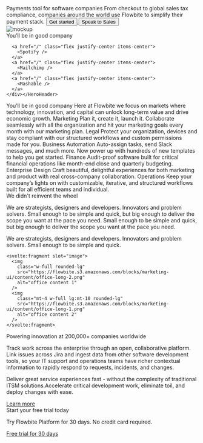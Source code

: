<script>
  import {
    Section,
    HeroHeader,
    FeatureDefault,
    FeatureItem,
    ContentWithImage,
    Content,
    Cta
  } from 'flowbite-svelte-blocks';
  import {
    Button
  } from 'flowbite-svelte';
  import { Icon } from 'flowbite-svelte-icons';
  import {
    Airbnb,
    Facebook,
    Github,
    Google,
    Mailchimp,
    Mashable,
    Microsoft,
    Spotify,
    Twitter,
    Instagram
  } from '../utils';
</script>

<Section name="heroVisual">
  <div class="mr-auto place-self-center lg:col-span-7">
    <HeroHeader
      h1Class="max-w-2xl mb-4 text-4xl font-extrabold tracking-tight leading-none md:text-5xl xl:text-6xl dark:text-white"
      pClass="max-w-2xl mb-6 font-light text-gray-500 lg:mb-8 md:text-lg lg:text-xl dark:text-gray-400"
    >
      <svelte:fragment slot="h1">Payments tool for software companies</svelte:fragment>
      <svelte:fragment slot="paragraph">
        From checkout to global sales tax compliance, companies around the world use Flowbite to
        simplify their payment stack.
      </svelte:fragment>
      <a href="/"
        ><Button size="xl" class="inline-flex items-center justify-center mr-3"
          >Get started<Icon name="arrow-right-solid" class="ml-2 -mr-1" /></Button
        >
      </a>
      <a href="/"
        ><Button color="light" size="xl" class="inline-flex items-center justify-center"
          >Speak to Sales</Button
        >
      </a>
    </HeroHeader>
  </div>
  <div class="hidden lg:mt-0 lg:col-span-5 lg:flex">
    <img
      src="https://flowbite.s3.amazonaws.com/blocks/marketing-ui/hero/phone-mockup.png"
      alt="mockup"
    />
  </div>
</Section>

<Section name="logos">
  <HeroHeader>
    <svelte:fragment slot="h2">You’ll be in good company</svelte:fragment>
    <div
      class="grid grid-cols-2 gap-8 text-gray-500 sm:gap-12 md:grid-cols-3 lg:grid-cols-6 dark:text-gray-400"
    >
      <a href="/" class="flex justify-center items-center">
        <Airbnb />
      </a>
      <a href="/" class="flex justify-center items-center">
        <Google />
      </a>
      <a href="/" class="flex justify-center items-center">
        <Microsoft />
      </a>

      <a href="/" class="flex justify-center items-center">
        <Spotify />
      </a>
      <a href="/" class="flex justify-center items-center">
        <Mailchimp />
      </a>
      <a href="/" class="flex justify-center items-center">
        <Mashable />
      </a>
    </div></HeroHeader>

</Section>

<Section name="feature">
  <HeroHeader
    class="max-w-screen-md mb-8 lg:mb-16"
    h2Class="mb-4 text-4xl tracking-tight font-extrabold text-gray-900 dark:text-white"
    pClass="text-gray-500 sm:text-xl dark:text-gray-400"
  >
    <svelte:fragment slot="h2">You’ll be in good company</svelte:fragment>
    <svelte:fragment slot="paragraph"
      >Here at Flowbite we focus on markets where technology, innovation, and capital can unlock
      long-term value and drive economic growth.</svelte:fragment
    >
  </HeroHeader>
  <FeatureDefault>
    <FeatureItem>
      <svelte:fragment slot="icon"
        ><Icon name="chart-solid"
          class="text-primary-600 dark:text-primary-300"
        /></svelte:fragment
      >
      <svelte:fragment slot="h3">Marketing</svelte:fragment>
      <svelte:fragment slot="paragraph"
        >Plan it, create it, launch it. Collaborate seamlessly with all the organization and hit
        your marketing goals every month with our marketing plan.</svelte:fragment
      >
    </FeatureItem>
    <FeatureItem>
      <svelte:fragment slot="icon"
        ><Icon name="landmark-solid"
          class="text-primary-600 dark:text-primary-300"
        /></svelte:fragment
      >
      <svelte:fragment slot="h3">Legal</svelte:fragment>
      <svelte:fragment slot="paragraph"
        >Protect your organization, devices and stay compliant with our structured workflows and
        custom permissions made for you.</svelte:fragment
      >
    </FeatureItem>
    <FeatureItem>
      <svelte:fragment slot="icon"
        ><Icon name="briefcase-solid"
          class="text-primary-600 dark:text-primary-300"
        /></svelte:fragment
      >
      <svelte:fragment slot="h3">Business Automation</svelte:fragment>
      <svelte:fragment slot="paragraph"
        >Auto-assign tasks, send Slack messages, and much more. Now power up with hundreds of new
        templates to help you get started.</svelte:fragment
      >
    </FeatureItem>
    <FeatureItem>
      <svelte:fragment slot="icon"
        ><Icon name="dollar-solid"
          class="text-primary-600 dark:text-primary-300"
        /></svelte:fragment
      >
      <svelte:fragment slot="h3">Finance</svelte:fragment>
      <svelte:fragment slot="paragraph"
        >Audit-proof software built for critical financial operations like month-end close and
        quarterly budgeting.</svelte:fragment
      >
    </FeatureItem>
    <FeatureItem>
      <svelte:fragment slot="icon"
        ><Icon name="rocket-solid"
          class="text-primary-600 dark:text-primary-300"
        /></svelte:fragment
      >
      <svelte:fragment slot="h3">Enterprise Design</svelte:fragment>
      <svelte:fragment slot="paragraph"
        >Craft beautiful, delightful experiences for both marketing and product with real
        cross-company collaboration.</svelte:fragment
      >
    </FeatureItem>
    <FeatureItem>
      <svelte:fragment slot="icon"
        ><Icon name="cog-outline"
          class="text-primary-600 dark:text-primary-300"
        /></svelte:fragment
      >
      <svelte:fragment slot="h3">Operations</svelte:fragment>
      <svelte:fragment slot="paragraph"
        >Keep your company’s lights on with customizable, iterative, and structured workflows
        built for all efficient teams and individual.</svelte:fragment
      >
    </FeatureItem>
  </FeatureDefault>
</Section>

<Section name="contentwithimg">
  <ContentWithImage>
    <svelte:fragment slot="h2">We didn't reinvent the wheel</svelte:fragment>
    <p class="mb-4">
      We are strategists, designers and developers. Innovators and problem solvers. Small enough to
      be simple and quick, but big enough to deliver the scope you want at the pace you need. Small
      enough to be simple and quick, but big enough to deliver the scope you want at the pace you
      need.
    </p>
    <p>
      We are strategists, designers and developers. Innovators and problem solvers. Small enough to
      be simple and quick.
    </p>

    <svelte:fragment slot="image">
      <img
        class="w-full rounded-lg"
        src="https://flowbite.s3.amazonaws.com/blocks/marketing-ui/content/office-long-2.png"
        alt="office content 1"
      />
      <img
        class="mt-4 w-full lg:mt-10 rounded-lg"
        src="https://flowbite.s3.amazonaws.com/blocks/marketing-ui/content/office-long-1.png"
        alt="office content 2"
      />
    </svelte:fragment>

  </ContentWithImage>
</Section>

<Section name="content">
  <Content>
    <svelte:fragment slot="h2">Powering innovation at 200,000+ companies worldwide</svelte:fragment>
    <p class="mb-4 font-light">
      Track work across the enterprise through an open, collaborative platform. Link issues across
      Jira and ingest data from other software development tools, so your IT support and operations
      teams have richer contextual information to rapidly respond to requests, incidents, and
      changes.
    </p>
    <p class="mb-4 font-medium">
      Deliver great service experiences fast - without the complexity of traditional ITSM
      solutions.Accelerate critical development work, eliminate toil, and deploy changes with ease.
    </p>
    <a
      href="/"
      class="inline-flex items-center font-medium text-primary-600 hover:text-primary-800 dark:text-primary-500 dark:hover:text-primary-700"
    >
      Learn more
      <Icon name="chevron-right-outline" class="ml-1" size="sm" />
    </a>
  </Content>
</Section>

<Section name="headingwithctabutton">
  <Cta>
    <svelte:fragment slot="h2">Start your free trial today</svelte:fragment>
    <p class="mb-6 font-light text-gray-500 dark:text-gray-400 md:text-lg">
      Try Flowbite Platform for 30 days. No credit card required.
    </p>
    <a
      href="/"
      class="text-white bg-primary-700 hover:bg-primary-800 focus:ring-4 focus:ring-primary-300 font-medium rounded-lg text-sm px-5 py-2.5 mr-2 mb-2 dark:bg-primary-600 dark:hover:bg-primary-700 focus:outline-none dark:focus:ring-primary-800"
      >Free trial for 30 days</a
    >
  </Cta>
</Section>
